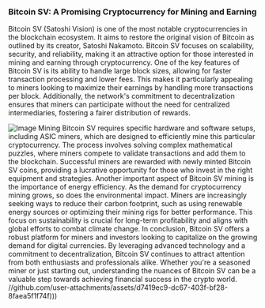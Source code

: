 ### Bitcoin SV: A Promising Cryptocurrency for Mining and Earning
Bitcoin SV (Satoshi Vision) is one of the most notable cryptocurrencies in the blockchain ecosystem. It aims to restore the original vision of Bitcoin as outlined by its creator, Satoshi Nakamoto. Bitcoin SV focuses on scalability, security, and reliability, making it an attractive option for those interested in mining and earning through cryptocurrency.
One of the key features of Bitcoin SV is its ability to handle large block sizes, allowing for faster transaction processing and lower fees. This makes it particularly appealing to miners looking to maximize their earnings by handling more transactions per block. Additionally, the network's commitment to decentralization ensures that miners can participate without the need for centralized intermediaries, fostering a fairer distribution of rewards.

![Image](https://github.com/user-attachments/assets/d7419ec9-dc67-403f-bf28-8faea5f1f74f)
Mining Bitcoin SV requires specific hardware and software setups, including ASIC miners, which are designed to efficiently mine this particular cryptocurrency. The process involves solving complex mathematical puzzles, where miners compete to validate transactions and add them to the blockchain. Successful miners are rewarded with newly minted Bitcoin SV coins, providing a lucrative opportunity for those who invest in the right equipment and strategies.
Another important aspect of Bitcoin SV mining is the importance of energy efficiency. As the demand for cryptocurrency mining grows, so does the environmental impact. Miners are increasingly seeking ways to reduce their carbon footprint, such as using renewable energy sources or optimizing their mining rigs for better performance. This focus on sustainability is crucial for long-term profitability and aligns with global efforts to combat climate change.
In conclusion, Bitcoin SV offers a robust platform for miners and investors looking to capitalize on the growing demand for digital currencies. By leveraging advanced technology and a commitment to decentralization, Bitcoin SV continues to attract attention from both enthusiasts and professionals alike. Whether you're a seasoned miner or just starting out, understanding the nuances of Bitcoin SV can be a valuable step towards achieving financial success in the crypto world. 
 //github.com/user-attachments/assets/d7419ec9-dc67-403f-bf28-8faea5f1f74f)))

